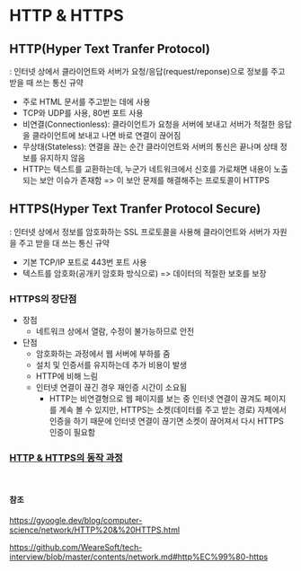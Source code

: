 # HTTP & HTTPS

## HTTP(Hyper Text Tranfer Protocol)
: 인터넷 상에서 클라이언트와 서버가 요청/응답(request/reponse)으로 정보를 주고 받을 때 쓰는 통신 규약
- 주로 HTML 문서를 주고받는 데에 사용
- TCP와 UDP를 사용, 80번 포트 사용
- 비연결(Connectionless): 클라이언트가 요청을 서버에 보내고 서버가 적절한 응답을 클라이언트에 보내고 나면 바로 연결이 끊어짐
- 무상태(Stateless): 연결을 끊는 순간 클라이언트와 서버의 통신은 끝나며 상태 정보를 유지하지 않음
- HTTP는 텍스트를 교환하는데, 누군가 네트워크에서 신호를 가로채면 내용이 노출되는 보안 이슈가 존재함 => 이 보안 문제를 해결해주는 프로토콜이 HTTPS

## HTTPS(Hyper Text Tranfer Protocol Secure)
: 인터넷 상에서 정보를 암호화하는 SSL 프로토콜을 사용해 클라이언트와 서버가 자원을 주고 받을 대 쓰는 통신 규약
- 기본 TCP/IP 포트로 443번 포트 사용
- 텍스트를 암호화(공개키 암호화 방식으로) => 데이터의 적절한 보호를 보장

### HTTPS의 장단점
- 장점
  - 네트워크 상에서 열람, 수정이 불가능하므로 안전
- 단점
  - 암호화하는 과정에서 웹 서버에 부하를 줌
  - 설치 및 인증서를 유지하는데 추가 비용이 발생
  - HTTP에 비해 느림
  - 인터넷 연결이 끊긴 경우 재인증 시간이 소요됨
    - HTTP는 비연결형으로 웹 페이지를 보는 중 인터넷 연결이 끊겨도 페이지를 계속 볼 수 있지만, HTTPS는 소켓(데이터를 주고 받는 경로) 자체에서 인증을 하기 때문에 인터넷 연결이 끊기면 소켓이 끊어져서 다시 HTTPS 인증이 필요함

### [HTTP & HTTPS의 동작 과정](https://github.com/WeareSoft/tech-interview/blob/master/contents/network.md#http%EC%99%80-https-%EB%8F%99%EC%9E%91-%EA%B3%BC%EC%A0%95)
</br>

#### 참조
<https://gyoogle.dev/blog/computer-science/network/HTTP%20&%20HTTPS.html>

<https://github.com/WeareSoft/tech-interview/blob/master/contents/network.md#http%EC%99%80-https>